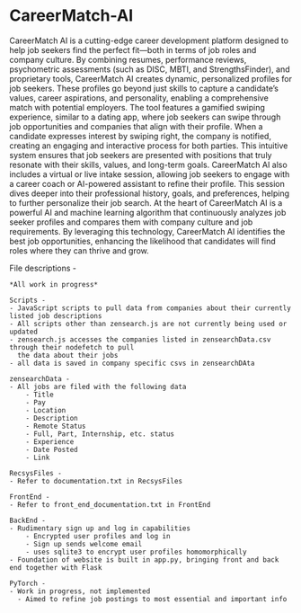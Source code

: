 # CareerMatch-AI
CareerMatch AI is a cutting-edge career development platform designed to help job seekers find
the perfect fit—both in terms of job roles and company culture. By combining resumes,
performance reviews, psychometric assessments (such as DISC, MBTI, and StrengthsFinder),
and proprietary tools, CareerMatch AI creates dynamic, personalized profiles for job seekers.
These profiles go beyond just skills to capture a candidate’s values, career aspirations, and
personality, enabling a comprehensive match with potential employers.
The tool features a gamified swiping experience, similar to a dating app, where job seekers can
swipe through job opportunities and companies that align with their profile. When a candidate
expresses interest by swiping right, the company is notified, creating an engaging and interactive
process for both parties. This intuitive system ensures that job seekers are presented with
positions that truly resonate with their skills, values, and long-term goals.
CareerMatch AI also includes a virtual or live intake session, allowing job seekers to engage
with a career coach or AI-powered assistant to refine their profile. This session dives deeper into
their professional history, goals, and preferences, helping to further personalize their job search.
At the heart of CareerMatch AI is a powerful AI and machine learning algorithm that
continuously analyzes job seeker profiles and compares them with company culture and job
requirements. By leveraging this technology, CareerMatch AI identifies the best job
opportunities, enhancing the likelihood that candidates will find roles where they can thrive and
grow.


File descriptions -

    *All work in progress*

    Scripts -
    - JavaScript scripts to pull data from companies about their currently listed job descriptions
    - All scripts other than zensearch.js are not currently being used or updated
    - zensearch.js accesses the companies listed in zensearchData.csv through their nodefetch to pull
      the data about their jobs
    - all data is saved in company specific csvs in zensearchDAta

    zensearchData -
    - All jobs are filed with the following data
        - Title
        - Pay
        - Location
        - Description
        - Remote Status
        - Full, Part, Internship, etc. status
        - Experience
        - Date Posted
        - Link
    
    RecsysFiles -
    - Refer to documentation.txt in RecsysFiles
    
    FrontEnd -
    - Refer to front_end_documentation.txt in FrontEnd

    BackEnd -
    - Rudimentary sign up and log in capabilities
        - Encrypted user profiles and log in
        - Sign up sends welcome email
        - uses sqlite3 to encrypt user profiles homomorphically
    - Foundation of website is built in app.py, bringing front and back end together with Flask

    PyTorch -
    - Work in progress, not implemented
      - Aimed to refine job postings to most essential and important info